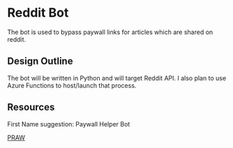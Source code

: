 # Reddit Bot 

The bot is used to bypass paywall links for articles which are shared on reddit. 


## Design Outline

The bot will be written in Python and will target Reddit API. I also plan to use Azure Functions to host/launch that process. 


## Resources

First Name suggestion: Paywall Helper Bot

[PRAW](https://praw.readthedocs.io/en/stable/getting_started/quick_start.html)

